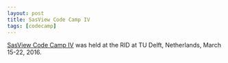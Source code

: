 ```yaml
---
layout: post
title: SasView Code Camp IV
tags: [codecamp]
---
```


[SasView Code Camp IV](https://github.com/SasView/sasview/wiki/CodeCampIV) was held at the RID at TU Delft, Netherlands, March 15-22, 2016.
